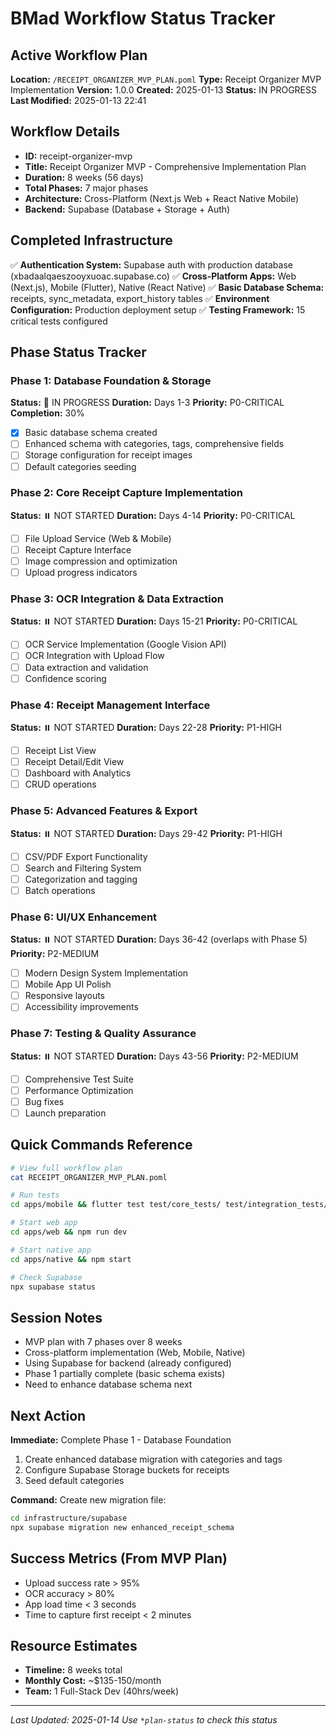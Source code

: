 # BMad Workflow Status Tracker

## Active Workflow Plan
**Location:** `/RECEIPT_ORGANIZER_MVP_PLAN.poml`
**Type:** Receipt Organizer MVP Implementation
**Version:** 1.0.0
**Created:** 2025-01-13
**Status:** IN PROGRESS
**Last Modified:** 2025-01-13 22:41

## Workflow Details
- **ID:** receipt-organizer-mvp
- **Title:** Receipt Organizer MVP - Comprehensive Implementation Plan
- **Duration:** 8 weeks (56 days)
- **Total Phases:** 7 major phases
- **Architecture:** Cross-Platform (Next.js Web + React Native Mobile)
- **Backend:** Supabase (Database + Storage + Auth)

## Completed Infrastructure
✅ **Authentication System:** Supabase auth with production database (xbadaalqaeszooyxuoac.supabase.co)
✅ **Cross-Platform Apps:** Web (Next.js), Mobile (Flutter), Native (React Native)
✅ **Basic Database Schema:** receipts, sync_metadata, export_history tables
✅ **Environment Configuration:** Production deployment setup
✅ **Testing Framework:** 15 critical tests configured

## Phase Status Tracker

### Phase 1: Database Foundation & Storage
**Status:** 🔄 IN PROGRESS
**Duration:** Days 1-3
**Priority:** P0-CRITICAL
**Completion:** 30%
- [x] Basic database schema created
- [ ] Enhanced schema with categories, tags, comprehensive fields
- [ ] Storage configuration for receipt images
- [ ] Default categories seeding

### Phase 2: Core Receipt Capture Implementation
**Status:** ⏸️ NOT STARTED
**Duration:** Days 4-14
**Priority:** P0-CRITICAL
- [ ] File Upload Service (Web & Mobile)
- [ ] Receipt Capture Interface
- [ ] Image compression and optimization
- [ ] Upload progress indicators

### Phase 3: OCR Integration & Data Extraction
**Status:** ⏸️ NOT STARTED
**Duration:** Days 15-21
**Priority:** P0-CRITICAL
- [ ] OCR Service Implementation (Google Vision API)
- [ ] OCR Integration with Upload Flow
- [ ] Data extraction and validation
- [ ] Confidence scoring

### Phase 4: Receipt Management Interface
**Status:** ⏸️ NOT STARTED
**Duration:** Days 22-28
**Priority:** P1-HIGH
- [ ] Receipt List View
- [ ] Receipt Detail/Edit View
- [ ] Dashboard with Analytics
- [ ] CRUD operations

### Phase 5: Advanced Features & Export
**Status:** ⏸️ NOT STARTED
**Duration:** Days 29-42
**Priority:** P1-HIGH
- [ ] CSV/PDF Export Functionality
- [ ] Search and Filtering System
- [ ] Categorization and tagging
- [ ] Batch operations

### Phase 6: UI/UX Enhancement
**Status:** ⏸️ NOT STARTED
**Duration:** Days 36-42 (overlaps with Phase 5)
**Priority:** P2-MEDIUM
- [ ] Modern Design System Implementation
- [ ] Mobile App UI Polish
- [ ] Responsive layouts
- [ ] Accessibility improvements

### Phase 7: Testing & Quality Assurance
**Status:** ⏸️ NOT STARTED
**Duration:** Days 43-56
**Priority:** P2-MEDIUM
- [ ] Comprehensive Test Suite
- [ ] Performance Optimization
- [ ] Bug fixes
- [ ] Launch preparation

## Quick Commands Reference
```bash
# View full workflow plan
cat RECEIPT_ORGANIZER_MVP_PLAN.poml

# Run tests
cd apps/mobile && flutter test test/core_tests/ test/integration_tests/

# Start web app
cd apps/web && npm run dev

# Start native app
cd apps/native && npm start

# Check Supabase
npx supabase status
```

## Session Notes
- MVP plan with 7 phases over 8 weeks
- Cross-platform implementation (Web, Mobile, Native)
- Using Supabase for backend (already configured)
- Phase 1 partially complete (basic schema exists)
- Need to enhance database schema next

## Next Action
**Immediate:** Complete Phase 1 - Database Foundation
1. Create enhanced database migration with categories and tags
2. Configure Supabase Storage buckets for receipts
3. Seed default categories

**Command:** Create new migration file:
```bash
cd infrastructure/supabase
npx supabase migration new enhanced_receipt_schema
```

## Success Metrics (From MVP Plan)
- Upload success rate > 95%
- OCR accuracy > 80%
- App load time < 3 seconds
- Time to capture first receipt < 2 minutes

## Resource Estimates
- **Timeline:** 8 weeks total
- **Monthly Cost:** ~$135-150/month
- **Team:** 1 Full-Stack Dev (40hrs/week)

---
*Last Updated: 2025-01-14*
*Use `*plan-status` to check this status*